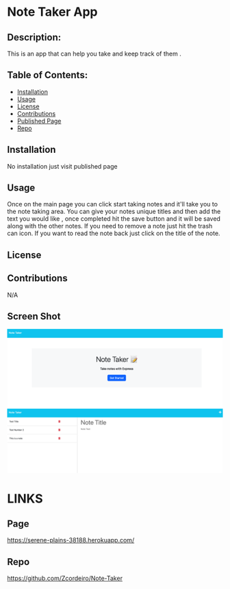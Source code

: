 # Note Taker App

## Description:

This is an app that can help you take and keep track of them .

## Table of Contents:

- [Installation](#installation)
- [Usage](#usage)
- [License](#license)
- [Contributions](#contributions)
- [Published Page](#page)
- [Repo](#repo)

## Installation

No installation just visit published page

## Usage

Once on the main page you can click start taking notes and it'll take you to the note taking area. You can give your notes unique titles and then add the text you would like , once completed hit the save button and it will be saved along with the other notes. If you need to remove a note just hit the trash can icon. If you want to read the note back just click on the title of the note.

## License

## Contributions

N/A

## Screen Shot

![screenshot of published page](./public/assets/images/screenshotHome.png)
![screenshot of published page](./public/assets/images/screenshotNotes.png)

# LINKS

## Page

https://serene-plains-38188.herokuapp.com/

## Repo

https://github.com/Zcordeiro/Note-Taker
